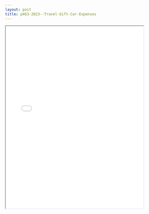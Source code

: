 ```yaml
---
layout: post
title: p463-2023--Travel-Gift-Car-Expenses
---
```


<div class="pdf-container">
<iframe src="/ea/assets/pdfs/p463-2023--Travel-Gift-Car-Expenses.pdf" height="600" width="90%" allowFullScreen="true"></iframe>
</div>

